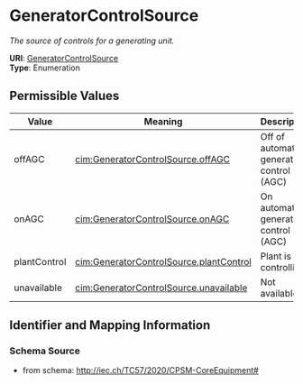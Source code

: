 # GeneratorControlSource




_The source of controls for a generating unit._



**URI**: [GeneratorControlSource](GeneratorControlSource)<br />
**Type**: Enumeration

## Permissible Values

| Value | Meaning | Description |
| --- | --- | --- |
| offAGC | [cim:GeneratorControlSource.offAGC](http://iec.ch/TC57/CIM100#GeneratorControlSource.offAGC) | Off of automatic generation control (AGC) |
| onAGC | [cim:GeneratorControlSource.onAGC](http://iec.ch/TC57/CIM100#GeneratorControlSource.onAGC) | On automatic generation control (AGC) |
| plantControl | [cim:GeneratorControlSource.plantControl](http://iec.ch/TC57/CIM100#GeneratorControlSource.plantControl) | Plant is controlling |
| unavailable | [cim:GeneratorControlSource.unavailable](http://iec.ch/TC57/CIM100#GeneratorControlSource.unavailable) | Not available |








## Identifier and Mapping Information







### Schema Source


* from schema: http://iec.ch/TC57/2020/CPSM-CoreEquipment#




